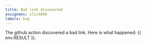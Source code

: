 ```yaml
---
title: Bad link discovered
assignees: slick666
labels: bug
---
```

The github action discovered a bad link. Here is what happened:
{{ env.RESULT }}.